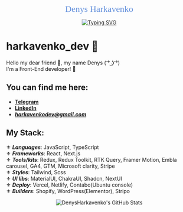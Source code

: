 <p align="center">
  <span style="font-size: 24px; color: #628FDB; font-family: Fira Code;">Denys Harkavenko</span>
</p>

<p align="center">
  <a href="https://git.io/typing-svg">
    <img src="https://readme-typing-svg.demolab.com?font=Fira+Code&pause=1000&color=38BDAE&center=true&vCenter=true&width=435&lines=Front-end+web+and+app+developer;3%2B+years+of+development" alt="Typing SVG" />
  </a>
</p>

# harkavenko_dev 🤖

Hello my dear friend 👋, my name Denys ( ͡° ͜ʖ ͡°)<br/>
I'm a Front-End developer! 🥰

## You can find me here:

- **[Telegram](https://t.me/de0nn1s)** <br/>
- **[LinkedIn](https://www.linkedin.com/in/denys-harkavenko-52234a251/)** <br/>
- ***harkavenkodev@gmail.com***

## My Stack:
⚜️ ***Languages***:  JavaScript, TypeScript<br/>
⚜️ ***Frameworks***:  React, Next.js<br/>
⚜️ ***Tools/kits***:  Redux, Redux Toolkit, RTK Query, Framer Motion, Embla carousel, GA4, GTM, Microsoft clarity, Stripe<br/>
⚜️ ***Styles***:  Tailwind, Scss<br/>
⚜️ ***UI libs***:  MaterialUI, ChakraUI, Shadcn, NextUI<br/>
⚜️ ***Deploy***:  Vercel, Netlify, Contabo(Ubuntu console)<br/>
⚜️ ***Builders***: Shopify, WordPress(Elementor), Stripo<br/>

<p align="center">
<img src="https://github-readme-stats.vercel.app/api?username=DenysHarkavenko&theme=tokyonight&show_icons=true&hide_border=true&count_private=true" alt="DenysHarkavenko's GitHub Stats" />
</p>
